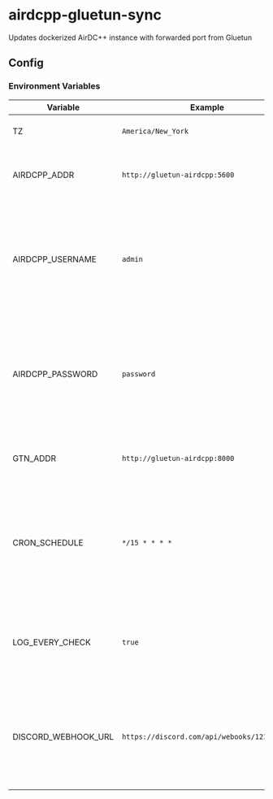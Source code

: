 # airdcpp-gluetun-sync
Updates dockerized AirDC++ instance with forwarded port from Gluetun

## Config

### Environment Variables

| Variable            | Example                                     | Default                      | Description                                                                                                       |
|---------------------|---------------------------------------------|------------------------------|-------------------------------------------------------------------------------------------------------------------|
| TZ                  | `America/New_York`                          | `America/New_York`           | Timezone for use in logging                                                                                       |
| AIRDCPP_ADDR        | `http://gluetun-airdcpp:5600`               | `http://localhost:5600`      | HTTP URL for the AirDC++ web interface                                                                            |
| AIRDCPP_USERNAME    | `admin`                                     | `admin`                      | Username of user in AirDC++ for updating settings (must have Settings (View) and Settings (Edit) permissions)     |
| AIRDCPP_PASSWORD    | `password`                                  | `password`                   | Password of user in AirDC++ for updating settings (must have Settings (View) and Settings (Edit) permissions)     |
| GTN_ADDR            | `http://gluetun-airdcpp:8000`               | `http://localhost:8000`      | HTTP URL for the Gluetun control server                                                                           |
| CRON_SCHEDULE       | `*/15 * * * *`                              | `*/30 * * * *`               | Cron schedule dictating how often Gluetun and AirDC++ settings are checked (default is every 30 minutes)          |
| LOG_EVERY_CHECK     | `true`                                      | `false`                      | Determines if every check between Gluetun and AirDC++ should be logged                                            |
| DISCORD_WEBHOOK_URL | `https://discord.com/api/webooks/1234/abcd` |                              | HTTP URL for a Discord Webhook, to be called on a settings update or failure (default is no Discord notification) |

